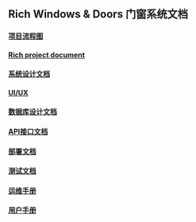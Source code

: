 ## Rich Windows & Doors 门窗系统文档

#### [项目流程图](https://viewer.diagrams.net/?tags=%7B%7D&lightbox=1&highlight=0000ff&edit=_blank&layers=1&nav=1&title=rich_project.drawio&dark=auto#R%3Cmxfile%3E%3Cdiagram%20name%3D%22Page-1%22%20id%3D%22OWCaRG4ip0q_GqG3i1mI%22%3E7Vxtc6M2EP41%2FtgMIMD4Y%2BzkcjdzbXKXu%2FbyqaOAbNNg5BHg2P31lUC8STgmBAO1nZkkSAiBnmd3tasVjMBstb0jcL38HTvIG2mKsx2Bm5GmqaY1pv9YzS6psUwrqVgQ10mqlLzi0f0X8SvT2sh1UMDrkqoQYy901%2BVKG%2Fs%2BssNSHSQEv5abzbHnlCrWcIFKj8EqHm3oIanZX64TLvkojELrz8hdLNM7qwo%2F8wztlwXBkc%2Fv52MfJWdWMO2GNw2W0MGvhfuB2xGYEYzD5Gi1nSGPwVpG7NOes9kjE%2BSHdS4wle%2FTfzbfFWeznGrk7seffz%2B9%2FKYlvWygF3EoZgTBkI5BmUVBiFeI0MMv%2FhwTOiAX%2B3ws4S6FLh48YvdQR2D6unRD9LiGNjv7SoWF1i3DlcdP87shEqLt3mHk4FB5Q%2FQRQrKjTfgFYMxFa5cOKym%2B5rxNjKRqWaBM580gl5RF1nEOGT3gqL0DQSAhKEGEfOeaCSkt2R4MAtcuo5JDqGQYIWchyuZBhAoQpJJbhCCtI8ijVG7K3Vfhwu%2FwgF1644wAXTNKBGS6kHYR4IjYiF9VFMhDHY2FjkJIFiiUOoppyobdnDl9v%2BxD%2BvstwiEagLjr1SAVyFYVrUOBN85Q4K9Us8RCNnF9VOY1q1uZN2WZxz4T0HjG5ZJ%2FTxxm9gcm%2BRlUJcnv0tSPz0%2FyTVHygdZY8oWOJt1KvrXf2k9haC%2Bp%2Bzk0ic8g6k3iVdnYP1KonMhjuD0Q7ER24hUmIPYOYeYOcgj13o2GKptc2WpQC%2FDIiwFarOhgb%2FOq6SGjYkdkk9mUsoWhl%2FJoy6KlgOpYWCijrRv%2BYi2vDF564l2y45tt2gkr7P4nNktUIr3pVA3U8ZU%2BqZamjmyWWmfG6Ul2hi4H%2BnjSjhwYYI9JOSAEFHa4KzRbswbB%2FgeW7qOW4nl6kPTYroTJ02Ju4E2PUjJ13A09XLDDG%2BRRQmISubk34YoZcf85WMcykVxCH6VwVe%2BTQsbYcCaFSQ3FfpcrSaEgu1%2FFwlNu2Fkxt%2BZx6b3mnIYHsZi%2FMajEM%2BxP38v%2BpWpNrkyzocobh%2FtqS%2Bu1smyqkw60Pr1nUetR%2FFS3PnS93hXWELw41ZAV1qoQJTE2aU1fU%2FU8vr6Ou1TYXifofZL%2Ffm1Vyx1lMUBHXpp2fkvAFrgS1rEm1EIak%2Fxn3JBLQfO1mmvC7ze7Y2EEQOnC8FbE00M2vFXZlW4NryoB9kBS7geFlNI3UrInP0ykgNozUkD2fk7cXouhJWiaspO4FEk68lQLZHNw4tRRhMUleKPpEjwQPC6j4yV40LoXPXT2DKBdpaP%2BKHusL1ESuiZQ9nTvkI9InEYRl4KUwmrRH0NIpYvLQEbv6RUgb0HI8SynV766Qf9TuZhdGQCCZ7cbQUqL08jLaGZRNBrGWbqS%2F4BDPR%2Fbvsi5Mr4XIdmc8I2ZlXtWvHcw7l0dVMGg9L9DAbS%2BRaE6RZhlBT%2BUIqSPFUvqQYnoS9doP9LOH5G72soGBO3q2nWW48Mvc65TM3axv47C%2BD%2F9g5mO2Xi9G5yOqZU6pnWpY%2B3nbo6oY72pjuD2Nt43JHXUcQ4%2BlSNRb5IZiGlOtPYwdBgbWzveFz93vf69XVFxQO%2BTk352wbvkIDRdd1G1PZ5GV0pwdpG7SJ3eFnVdL5npcsxOA0sbBQGtfIC7VZJ%2FgD6zYNe2TVkKXX%2FRu%2F0y6vjWXc77uhysn7gOGBbb%2BJ6Hh2qJEbPphipToFbq6NgaIa8ZDCNTIgHTd05Jr7N39aREvmK53QRNPdexQOeRNg6Ky%2Fqm2UEmWz%2B7lyGqREPcaVI7E2M2E43W2JNj2GGYQE2U5Yppv1MTmApPAamfAVud%2FwGfPdQ%2FYAAMDbCzi%2FL22d8P52fH4sxzZKtgyFHeLAqTaCBOQLGQIV6I%2F4S9IbwiKOajMsB6W%2BMwauSjgiVcs0M7It5uSqD9wnZpHoKrjK0Hn5H3gAM3Tg%2BCGw%2FNWR8MTdeG3lfh9Mp1nPh1EOi5C1ZBEiyyC655fdawBXZMwf%2FRZXK0Cq0Up8L2uKnhzbbBzdxz15%2F38CTifpAogdhj8GRpA%2BNJdi3zb1FIuwze%2BjYFxSQsM5XCalNsaHdvAFtFeXlemmM%2FfSFKU9qhYizO5jIVZgUVunEsKuSk0cWcvfFSQrd6UiMRdbFnAyAqVdmLFslaVGXiuiWnRrxy0aIhECVHJxctErNTvZFT4x2oixYNgSg5i8U%2FdHXannTVvqEqV1pccmkPeHllIN3beNLAa5bRM%2FBy2F%2FaWX3S6OsVK2ItoU%2BL%2BccrkyXI%2FOOg4PY%2F%3C%2Fdiagram%3E%3C%2Fmxfile%3E)
#### [Rich project document](Rich-project-document.md)  
#### [系统设计文档](system-design.md) 
#### [UI/UX](ui-ux.md)
#### [数据库设计文档](database-design.md)           
#### [API接口文档](api-document.md)
#### [部署文档](deployment.md)
#### [测试文档](test-plan.md)  
#### [运维手册](operation-manual.md) 
#### [用户手册](user-manual.md)    
  
   
    
  